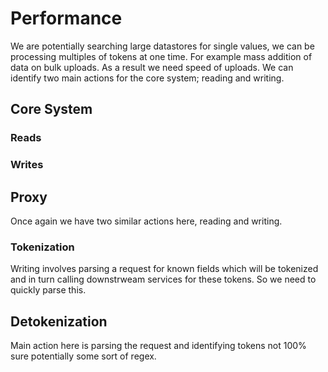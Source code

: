 # Performance
We are potentially searching large datastores for single values, we can be processing multiples of tokens at one time. For example mass addition of data on bulk uploads. As a result we need speed of uploads. We can identify two main actions for the core system; reading and writing.


## Core System

### Reads


### Writes


## Proxy
Once again we have two similar actions here, reading and writing.

### Tokenization
Writing involves parsing a request for known fields which will be tokenized and in turn calling downstrweam services for these tokens. So we need to quickly parse this.

## Detokenization
Main action here is parsing the request and identifying tokens not 100% sure potentially some sort of regex.


